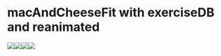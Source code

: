 # macAndCheeseFit with exerciseDB and reanimated

<div style="display: flex; flex-direction: row;">
    <img src="./assets/ss/img1.png width="250" />
    <img src="./assets/ss/img2.png width="250" />
    <img src="./assets/ss/img3.png width="250" />
    <img src="./assets/ss/img4.png width="250" />
</div>

